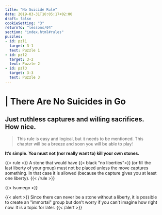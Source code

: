 ```yaml
---
title: "No Suicide Rule"
date: 2019-03-31T10:05:17+02:00
draft: false
cookieSetting: "3"
returnTo: "lessons/04"
section: "index.html#rules"
puzzles:
- id: pzl1
  target: 3-1
  text: Puzzle 1
- id: pzl2
  target: 3-2
  text: Puzzle 2
- id: pzl3
  target: 3-3
  text: Puzzle 3
---
```


# | There Are No Suicides in Go
## Just ruthless captures and willing sacrifices. How nice.

> This rule is easy and logical, but it needs to be mentioned. This chapter will be a breeze and soon you will be able to play!

**It’s simple. You must not (nor really want to) kill your own stones.**

{{< rule >}}
    A stone that would have {{< black "no liberties">}} (or fill the last liberty of your group) must not be placed unless the move captures something. In that case it is allowed (because the capture gives you at least one liberty).
{{< /rule >}}

{{< tsumego >}}

{{< alert >}}
    Since there can never be a stone without a liberty, it is possible to create an "immortal" group but don't worry if you can't imagine how right now. It is a topic for later.
{{< /alert >}}

